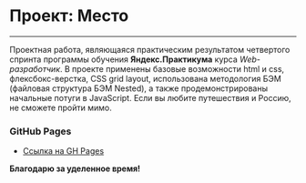 # Проект: Место
___________________________
Проектная работа, являющаяся практическим результатом четвертого спринта программы обучения **Яндекс.Практикума** курса _Web-разработчик_.
В проекте применены базовые возможности html и css, флексбокс-верстка, CSS grid layout, использована методология БЭМ (файловая структура БЭМ Nested), а также продемонстрированы начальные потуги в JavaScript.
Если вы любите путешествия и Россию, не сможете пройти мимо.

### GitHub Pages

* [Ссылка на GH Pages](https://bjelkier.github.io/mesto/)

**Благодарю за уделенное время!**
